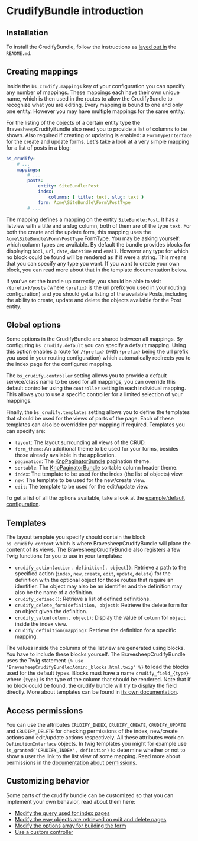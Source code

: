 # CrudifyBundle introduction

## Installation
To install the CrudifyBundle, follow the instructions as [layed out in][doc_readme] the `README.md`.

## Creating mappings
Inside the `bs_crudify.mappings` key of your configuration you can specify any number of mappings. These mappings
each have their own unique name, which is then used in the routes to allow the CrudifyBundle to recognize what you
are editing. Every mapping is bound to one and only one entity. However you may have multiple mappings for the
same entity.

For the listing of the objects of a certain entity type the BravesheepCrudifyBundle also need you to provide a list of
columns to be shown. Also required if creating or updating is enabled: a `FormTypeInterface` for the create and
update forms. Let's take a look at a very simple mapping for a list of posts in a blog:

```yaml
bs_crudify:
    # ...
    mappings:
        # ...
        posts:
            entity: SiteBundle:Post
            index:
                columns: { title: text, slug: text }
            form: Acme\SiteBundle\Form\PostType
        # ...
```

The mapping defines a mapping on the entity `SiteBundle:Post`. It has a listview with a title and a slug column, both
of them are of the type `text`. For both the create and the update form, this mapping uses the
`Acme\SiteBundle\Form\PostType` FormType. You may be asking yourself: which column types are available. By default the
bundle provides blocks for displaying `bool`, `url`, `date`, `datetime` and `email`. However any type for which no block
could be found will be rendered as if it were a string. This means that you can specify any type you want. If you want to
create your own block, you can read more about that in the template documentation below.

If you've set the bundle up correctly, you should be able to visit `/{prefix}/posts` (where `{prefix}` is the url prefix
you used in your routing configuration) and you should get a listing of the available Posts, including the ability to
create, update and delete the objects available for the Post entity.

## Global options
Some options in the CrudifyBundle are shared between all mappings. By configuring `bs_crudify.default` you can specify a
default mapping. Using this option enables a route for `/{prefix}` (with `{prefix}` being the url prefix you used in your
routing configuration) which automatically redirects you to the index page for the configured mapping.

The `bs_crudify.controller` setting allows you to provide a default service/class name to be used for all mappings, you can
override this default controller using the `controller` setting in each individual mapping. This allows you to use a specific
controller for a limited selection of your mappings.

Finally, the `bs_crudify.templates` setting allows you to define the templates that should be used for the views of
parts of the page. Each of these templates can also be overridden per mapping if required. Templates you can specify are:

* `layout`: The layout surrounding all views of the CRUD.
* `form_theme`: An additional theme to be used for your forms, besides those already available in the application.
* `pagination`: The [KnpPaginatorBundle][knp_paginatior_bundle] pagination theme.
* `sortable`: The [KnpPaginatorBundle][knp_paginatior_bundle] sortable column header theme.
* `index`: The template to be used for the index (the list of objects) view.
* `new`: The template to be used for the new/create view.
* `edit`: The template to be used for the edit/update view.

To get a list of all the options available, take a look at the [example/default configuration][doc_config].

## Templates
The layout template you specify should contain the block `bs_crudify_content` which is where BravesheepCrudifyBundle will place
the content of its views. The BravesheepCrudifyBundle also registers a few Twig functions for you to use in your templates:

* `crudify_action(action, definition[, object])`: Retrieve a path to the specified action (`index`, `new`, `create`,
  `edit`, `update`, `delete`) for the definition with the optional object for those routes that require an identifier.
  The object may also be an identifier and the definition may also be the name of a definition.
* `crudify_defined()`: Retrieve a list of defined definitions.
* `crudify_delete_form(definition, object)`: Retrieve the delete form for an object given the definition.
* `crudify_value(column, object)`: Display the value of `column` for `object` inside the index view.
* `crudify_definition(mapping)`: Retrieve the definition for a specific mapping.

The values inside the columns of the listview are generated using blocks. You have to include these blocks yourself.
The BravesheepCrudifyBundle uses the Twig statement `{% use "BravesheepCrudifyBundle:Admin:_blocks.html.twig" %}` to load the blocks
used for the default types. Blocks must have a name `crudify_field_{type}` where `{type}` is the type of the column
that should be rendered. Note that if no block could be found, the crudify bundle will try to display the field
directly. More about templates can be found in [its own documentation][doc_templates].

## Access permissions
You can use the attributes `CRUDIFY_INDEX`, `CRUDIFY_CREATE`, `CRUDIFY_UPDATE` and `CRUDIFY_DELETE` for checking
permissions of the index, new/create actions and edit/update actions respectively. All these attributes work on
`DefinitionInterface` objects. In twig templates you might for example use `is_granted('CRUDIFY_INDEX', definition)`
to determine whether or not to show a user the link to the list view of some mapping. Read more about permissions
in the [documentation about permissions][doc_permissions].

## Customizing behavior
Some parts of the crudify bundle can be customized so that you can implement your own behavior, read about them here:

* [Modify the query used for index pages][doc_modify_index_query]
* [Modify the way objects are retrieved on edit and delete pages][doc_custom_object_retriever]
* [Modify the options array for building the form][doc_custom_form_options]
* [Use a custom controller][doc_custom_controller]

[doc_readme]: ../../../../../README.md
[doc_permissions]: permissions.md
[doc_templates]: templates.md
[doc_modify_index_query]: modify_index_query.md
[doc_custom_object_retriever]: custom_object_retriever.md
[doc_custom_form_options]: custom_form_options.md
[doc_custom_controller]: custom_controller.md
[doc_config]: config.md
[knp_paginatior_bundle]: https://github.com/KnpLabs/KnpPaginatorBundle
